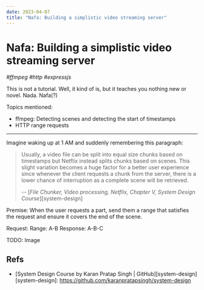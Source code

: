 ```yaml
---
date: 2023-04-07
title: "Nafa: Building a simplistic video streaming server"
---
```


# Nafa: Building a simplistic video streaming server
_#ffmpeg #http #expressjs_

This is not a tutorial. Well, it kind of is, but it teaches you nothing new or novel. Nada. Nafa(?)

Topics mentioned:
- ffmpeg: Detecting scenes and detecting the start of timestamps
- HTTP range requests

---

Imagine waking up at 1 AM and suddenly remembering this paragraph:

> Usually, a video file can be split into equal size chunks based on timestamps but Netflix instead splits chunks based on scenes. This slight variation becomes a huge factor for a better user experience since whenever the client requests a chunk from the server, there is a lower chance of interruption as a complete scene will be retrieved.
> 
> -- [_File Chunker, Video processing, Netflix, Chapter V, System Design Course_][system-design]

Premise: When the user requests a part, send them a range that satisfies the request and ensure it covers the end of the scene.

Request: Range: A-B
Response: A-B-C

TODO: Image


## Refs

- [System Design Course by Karan Pratap Singh | GitHub][system-design]
[system-design]: https://github.com/karanpratapsingh/system-design
